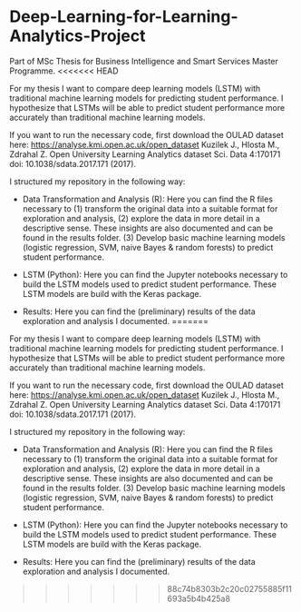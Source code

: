 # Deep-Learning-for-Learning-Analytics-Project
Part of MSc Thesis for Business Intelligence and Smart Services Master Programme.
<<<<<<< HEAD

For my thesis I want to compare deep learning models (LSTM) with traditional machine learning models for predicting student performance. I hypothesize that LSTMs will be able to predict student performance more accurately than traditional machine learning models.

If you want to run the necessary code, first download the OULAD dataset here: https://analyse.kmi.open.ac.uk/open_dataset Kuzilek J., Hlosta M., Zdrahal Z. Open University Learning Analytics dataset Sci. Data 4:170171 doi: 10.1038/sdata.2017.171 (2017).

I structured my repository in the following way:

- Data Transformation and Analysis (R): Here you can find the R files necessary to (1) transform the original data into a suitable format for exploration and analysis, (2) explore the data in more detail in a descriptive sense. These insights are also documented and can be found in the results folder. (3) Develop basic machine learning models (logistic regression, SVM, naive Bayes & random forests) to predict student performance.

- LSTM (Python): Here you can find the Jupyter notebooks necessary to build the LSTM models used to predict student performance. These LSTM models are build with the Keras package.

- Results: Here you can find the (preliminary) results of the data exploration and analysis I documented.
=======

For my thesis I want to compare deep learning models (LSTM) with traditional machine learning models for predicting student performance.
I hypothesize that LSTMs will be able to predict student performance more accurately than traditional machine learning models.

If you want to run the necessary code, first download the OULAD dataset here:
https://analyse.kmi.open.ac.uk/open_dataset
Kuzilek J., Hlosta M., Zdrahal Z. Open University Learning Analytics dataset Sci. Data 4:170171 doi: 10.1038/sdata.2017.171 (2017).

I structured my repository in the following way:

- Data Transformation and Analysis (R):
Here you can find the R files necessary to (1) transform the original data into a suitable format for exploration and analysis,
(2) explore the data in more detail in a descriptive sense. These insights are also documented and can be found  in the results folder.
(3) Develop basic machine learning models (logistic regression, SVM, naive Bayes & random forests) to predict student performance.

- LSTM (Python):
Here you can find the Jupyter notebooks necessary to build the LSTM models used to predict student performance.
These LSTM models are build with the Keras package.

- Results:
Here you can find the (preliminary) results of the data exploration and analysis I documented.
>>>>>>> 88c74b8303b2c20c02755885f11693a5b4b425a8
